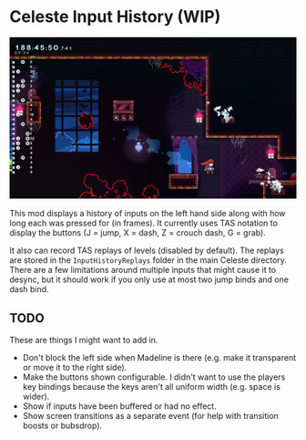 # Celeste Input History (WIP)

![Example screenshot](screenshot.png)

This mod displays a history of inputs on the left hand side along with how long
each was pressed for (in frames). It currently uses TAS notation to display the
buttons (J = jump, X = dash, Z = crouch dash, G = grab).

It also can record TAS replays of levels (disabled by default). The replays are
stored in the `InputHistoryReplays` folder in the main Celeste directory. There
are a few limitations around multiple inputs that might cause it to desync, but
it should work if you only use at most two jump binds and one dash bind.

## TODO

These are things I might want to add in.

- Don't block the left side when Madeline is there (e.g. make it transparent or
move it to the right side).
- Make the buttons shown configurable. I didn't want to use the players key
bindings because the keys aren't all uniform width (e.g. space is wider).
- Show if inputs have been buffered or had no effect.
- Show screen transitions as a separate event (for help with transition boosts
or bubsdrop).